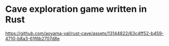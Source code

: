 # Cave exploration game written in Rust

https://github.com/aoyama-val/rust-cave/assets/13144822/63c4ff52-b459-4710-b8a3-61f6b2707d8e
